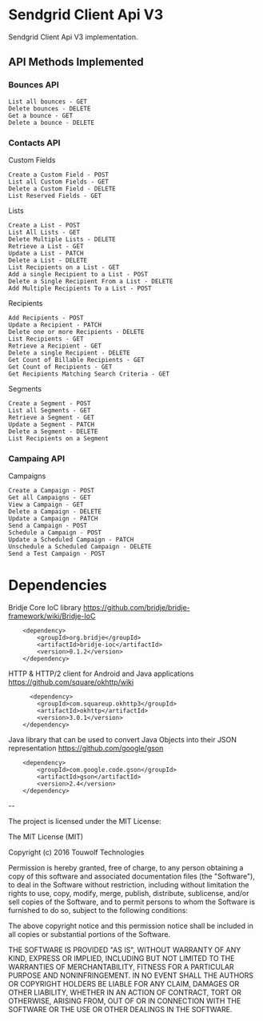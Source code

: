 # Sendgrid Client Api V3

Sendgrid Client Api V3 implementation.

## API Methods Implemented

### Bounces API 

    List all bounces - GET
    Delete bounces - DELETE
    Get a bounce - GET
    Delete a bounce - DELETE
    
### Contacts API

Custom Fields

    Create a Custom Field - POST
    List all Custom Fields - GET
    Delete a Custom Field - DELETE
    List Reserved Fields - GET

Lists

    Create a List - POST
    List All Lists - GET
    Delete Multiple Lists - DELETE
    Retrieve a List - GET
    Update a List - PATCH
    Delete a List - DELETE
    List Recipients on a List - GET
    Add a single Recipient to a List - POST
    Delete a Single Recipient From a List - DELETE
    Add Multiple Recipients To a List - POST

Recipients

    Add Recipients - POST
    Update a Recipient - PATCH
    Delete one or more Recipients - DELETE
    List Recipients - GET
    Retrieve a Recipient - GET
    Delete a single Recipient - DELETE
    Get Count of Billable Recipients - GET
    Get Count of Recipients - GET
    Get Recipients Matching Search Criteria - GET

Segments

    Create a Segment - POST
    List all Segments - GET
    Retrieve a Segment - GET
    Update a Segment - PATCH
    Delete a Segment - DELETE
    List Recipients on a Segment

### Campaing API

Campaigns

    Create a Campaign - POST
    Get all Campaigns - GET
    View a Campaign - GET
    Delete a Campaign - DELETE
    Update a Campaign - PATCH
    Send a Campaign - POST
    Schedule a Campaign - POST
    Update a Scheduled Campaign - PATCH
    Unschedule a Scheduled Campaign - DELETE
    Send a Test Campaign - POST


Dependencies
============

Bridje Core IoC library https://github.com/bridje/bridje-framework/wiki/Bridje-IoC

        <dependency>
            <groupId>org.bridje</groupId>
            <artifactId>bridje-ioc</artifactId>
            <version>0.1.2</version>
        </dependency>
        

HTTP & HTTP/2 client for Android and Java applications https://github.com/square/okhttp/wiki

          <dependency>
            <groupId>com.squareup.okhttp3</groupId>
            <artifactId>okhttp</artifactId>
            <version>3.0.1</version>
        </dependency>
        

Java library that can be used to convert Java Objects into their JSON representation https://github.com/google/gson

        <dependency>
            <groupId>com.google.code.gson</groupId>
            <artifactId>gson</artifactId>
            <version>2.4</version>
        </dependency>


--

The project is licensed under the MIT License:

The MIT License (MIT)

Copyright (c) 2016 Touwolf Technologies

Permission is hereby granted, free of charge, to any person obtaining a copy
of this software and associated documentation files (the "Software"), to deal
in the Software without restriction, including without limitation the rights
to use, copy, modify, merge, publish, distribute, sublicense, and/or sell
copies of the Software, and to permit persons to whom the Software is
furnished to do so, subject to the following conditions:

The above copyright notice and this permission notice shall be included in all
copies or substantial portions of the Software.

THE SOFTWARE IS PROVIDED "AS IS", WITHOUT WARRANTY OF ANY KIND, EXPRESS OR
IMPLIED, INCLUDING BUT NOT LIMITED TO THE WARRANTIES OF MERCHANTABILITY,
FITNESS FOR A PARTICULAR PURPOSE AND NONINFRINGEMENT. IN NO EVENT SHALL THE
AUTHORS OR COPYRIGHT HOLDERS BE LIABLE FOR ANY CLAIM, DAMAGES OR OTHER
LIABILITY, WHETHER IN AN ACTION OF CONTRACT, TORT OR OTHERWISE, ARISING FROM,
OUT OF OR IN CONNECTION WITH THE SOFTWARE OR THE USE OR OTHER DEALINGS IN THE
SOFTWARE.
